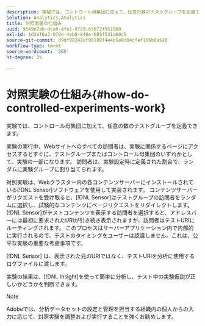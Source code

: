 ```yaml
---
description: 実験では、コントロール母集団に加えて、任意の数のテストグループを定義できます。
solution: Analytics,Analytics
title: 対照実験の仕組み
uuid: 9549e2ab-dca9-4fb1-9729-65072f951900
exl-id: 1d3af6a2-078e-4eb8-848e-685f531a60c5
source-git-commit: d9df90242ef96188f4e4b5e6d04cfef196b0a628
workflow-type: tm+mt
source-wordcount: '265'
ht-degree: 3%

---
```


# 対照実験の仕組み{#how-do-controlled-experiments-work}

実験では、コントロール母集団に加えて、任意の数のテストグループを定義できます。

実験の実行中、Webサイトへのすべての訪問者は、実験に関係するページにアクセスするとすぐに、テストグループまたはコントロール母集団のいずれかとして、実験の一部になります。 訪問者は、実験設定時に定義された割合で、ランダムに実験グループに割り当てられます。

対照実験は、Webクラスター内の各コンテンツサーバーにインストールされている[!DNL Sensor]ソフトウェアを使用して実装されます。 コンテンツサーバーがリクエストを受け取ると、[!DNL Sensor]はテストグループの訪問者をランダムに選択し、試験的なコンテンツにページリクエストをリダイレクトします。 [!DNL Sensor]がテストコンテンツを表示する訪問者を選択すると、アドレスバーには最初に要求されたURIが引き続き表示されますが、訪問者はテストURIにルーティングされます。 このプロセスはサーバーアプリケーション内で内部的に実行されるので、テストのタイミングをユーザーは認識しません。これは、公平な実験の重要な考慮事項です。

[!DNL Sensor] は、表示された元のURIではなく、テストURIを分析に使用するログファイルに渡します。

実験の結果は、[!DNL Insight]を使って簡単に分析し、テスト中の実験仮説が正しいかどうかを判断できます。

>[!NOTE]
>
>Adobeでは、分析データセットの設定と管理を担当する組織内の個人からの入力に応じて、対照実験を調整および実行することを強くお勧めします。
